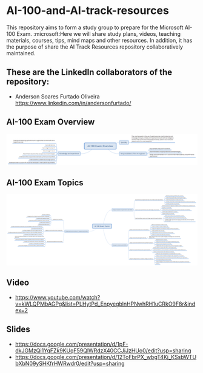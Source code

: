 # AI-100-and-AI-track-resources
This repository aims to form a study group to prepare for the Microsoft AI-100 Exam. :microsoft:Here we will share study plans, videos, teaching materials, courses, tips, mind maps and other resources. In addition, it has the purpose of share the AI Track Resources repository collaboratively maintained.

## These are the LinkedIn collaborators of the repository:
- Anderson Soares Furtado Oliveira https://www.linkedin.com/in/andersonfurtado/


## AI-100 Exam Overview

![Overview](AI100-Mindmaps/1_Overview.png)

## AI-100 Exam Topics

![Topics](AI100-Mindmaps/2_Topics.png)

## Video
- https://www.youtube.com/watch?v=kWLQPMbAGPg&list=PLHytPd_EnpyegblnHPNwhRH1uCRkO9F8r&index=2

## Slides
- https://docs.google.com/presentation/d/1pF-dkJGMzQi1YqFZk9KUqF59QlWRdzX40CCJiJzHUo0/edit?usp=sharing
- https://docs.google.com/presentation/d/12ToFbrPX_wbgT4Kj_KSsbWTUbXbN09ySHKfrHWRwdr0/edit?usp=sharing
